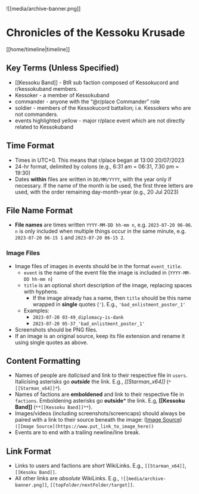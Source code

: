 ![[media/archive-banner.png]]

# Chronicles of the Kessoku Krusade
[[home/timeline|timeline]]

## Key Terms (Unless Specified)
- [[Kessoku Band]] - BtR sub faction composed of Kessokucord and r/kessokuband members.
- Kessoker - a member of Kessokuband
- commander - anyone with the “@r/place Commander” role
- soldier - members of the Kessokucord battalion; i.e. Kessokers who are not commanders.
- events highlighted yellow - major r/place event which are not directly related to Kessokuband

## Time Format
- Times in UTC+0. This means that r/place began at 13:00 20/07/2023
- 24-hr format, delimited by colons (e.g., 6:31 am = 06:31, 7.30 pm = 19:30)
- Dates **within** files are written in `DD/MM/YYYY`, with the year only if necessary. If the name of the month is be used, the first three letters are used, with the order remaining day-month-year (e.g., 20 Jul 2023)

## File Name Format
- **File names** are times written `YYYY-MM-DD hh-mm n`, e.g. `2023-07-20 06-06`. `n` is only included when multiple things occur in the same minute, e.g. `2023-07-20 06-15 1` and `2023-07-20 06-15 2`.
### Image Files
- Image files of images in events should be in the format `event_title`.
	- `event` is the name of the event file the image is included in (`YYYY-MM-DD hh-mm n`)
	- `title` is an optional short description of the image, replacing spaces with hyphens.
		- If the image already has a name, then `title` should be this name wrapped in **single** quotes (`'`). E.g., `'bad_enlistment_poster_1'`
	- Examples:
		- `2023-07-20 03-49_diplomacy-is-dank`
		- `2023-07-20 05-37_'bad_enlistment_poster_1'`
- Screenshots should be PNG files.
- If an image is an original source, keep its file extension and rename it using single quotes as above.

## Content Formatting
- Names of people are *italicised* and link to their respective file in `users`. Italicising asterisks go ***outside*** the link. E.g., *[[Starman_x64]]* (`*[[Starman_x64]]*`).
- Names of factions are **emboldened** and link to their respective file in `factions`. Emboldening asterisks go **outside*** the link. E.g, **[[Kessoku Band]]** (`**[[Kessoku Band]]**`).
- Images/videos (including screenshots/screencaps) should always be paired with a link to their source beneath the image: ([Image Source](https://www.put_link_to_image_here)) `([Image Source](https://www.put_link_to_image_here))`
- Events are to end with a trailing newline/line break.  
## Link Format
- Links to users and factions are *short* WikiLinks. E.g., `[[Starman_x64]]`, `[[Kesoku Band]]`.
- All other links are *absolute* WikiLinks. E.g., `![[media/archive-banner.png]]`, `[[topFolder/nextFolder/target]]`.